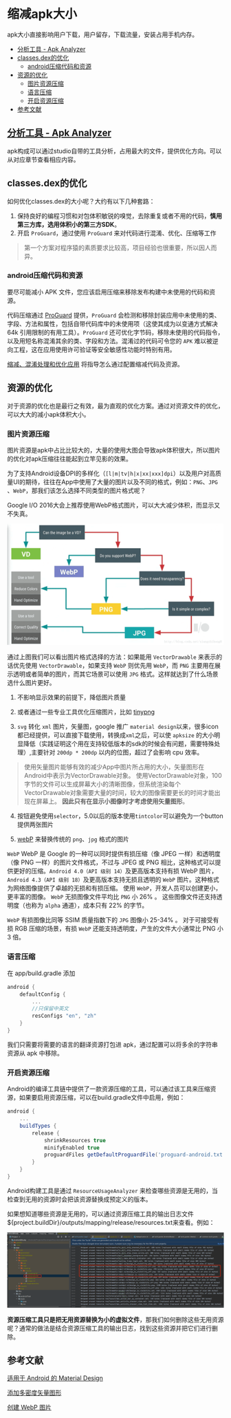 # 缩减apk大小

apk大小直接影响用户下载，用户留存，下载流量，安装占用手机内存。

* [分析工具 - Apk Analyzer](#ApkAnalyzer)
* [classes.dex的优化](#classes.dex的优化)
  * [android压缩代码和资源](#android压缩代码和资源)
* [资源的优化](#资源的优化)
  * [图片资源压缩](#图片资源压缩)
  * [语言压缩](#语言压缩)
  * [开启资源压缩](#开启资源压缩)
* [参考文献](#参考文献)

## <a name="ApkAnalyzer">[分析工具 - Apk Analyzer](../tools/apkAnalyzer.md)<a/>

apk构成可以通过studio自带的工具分析，占用最大的文件，提供优化方向。可以从对应章节查看相应内容。

## <a name="classes.dex的优化">classes.dex的优化<a/>

如何优化classes.dex的大小呢？大约有以下几种套路：

1. 保持良好的编程习惯和对包体积敏锐的嗅觉，去除重复或者不用的代码，**慎用第三方库，选用体积小的第三方SDK**。
2. 开启 `ProGuard`，通过使用 `ProGuard` 来对代码进行混淆、优化、压缩等工作

> 第一个方案对程序猿的素质要求比较高，项目经验也很重要，所以因人而异。

### <a name="android压缩代码和资源">android压缩代码和资源<a/>

要尽可能减小 APK 文件，您应该启用压缩来移除发布构建中未使用的代码和资源。

代码压缩通过 [ProGuard](./proGuard.md) 提供，`ProGuard` 会检测和移除封装应用中未使用的类、字段、方法和属性，包括自带代码库中的未使用项（这使其成为以变通方式解决 64k 引用限制的有用工具）。`ProGuard` 还可优化字节码，移除未使用的代码指令，以及用短名称混淆其余的类、字段和方法。混淆过的代码可令您的 `APK` 难以被逆向工程，这在应用使用许可验证等安全敏感性功能时特别有用。

[缩减、混淆处理和优化应用](./shrinkCode.md) 将指导怎么通过配置缩减代码及资源。

## <a name="资源的优化">资源的优化<a/>

对于资源的优化也是最行之有效，最为直观的优化方案。通过对资源文件的优化，可以大大的减小apk体积大小。

### <a name="图片资源压缩">图片资源压缩<a/>

图片资源是apk中占比比较大的，大量的使用大图会导致apk体积很大，所以图片的优化对apk压缩往往能起到立竿见影的效果。

为了支持Android设备DPI的多样化（`[l|m|tv|h|x|xx|xxx]dpi`）以及用户对高质量UI的期待，往往在App中使用了大量的图片以及不同的格式，例如：`PNG`、`JPG` 、`WebP`，那我们该怎么选择不同类型的图片格式呢？  

Google I/O 2016大会上推荐使用WebP格式图片，可以大大减少体积，而显示又不失真。

![](./shrinkApk/imgs/pic-select.png)

通过上图我们可以看出图片格式选择的方法：如果能用 `VectorDrawable` 来表示的话优先使用 `VectorDrawable`，如果支持 `WebP` 则优先用 `WebP`，而 `PNG` 主要用在展示透明或者简单的图片，而其它场景可以使用 `JPG` 格式。这样就达到了什么场景选什么图片更好。

1. 不影响显示效果的前提下，降低图片质量

2. 或者通过一些专业工具优化压缩图片，比如 [tinypng](https://github.com/lkl22/CommonTools/blob/master/util/TinifyUtil.py)

3. `svg` 转化 `xml` 图片，矢量图，google 推广 `material design`以来，很多icon都已经提供，可以直接下载使用，转换成`xml`之后，可以使 `apksize` 的大小明显降低（实践证明这个用在支持较低版本的sdk的时候会有问题，需要特殊处理）,主要针对 `200dp * 200dp` 以内的位图，超过了会影响 cpu 效率。

> 使用矢量图片能够有效的减少App中图片所占用的大小，矢量图形在Android中表示为VectorDrawable对象。 使用VectorDrawable对象，100字节的文件可以生成屏幕大小的清晰图像，但系统渲染每个VectorDrawable对象需要大量的时间，较大的图像需要更长的时间才能出现在屏幕上。 **因此只有在显示小图像时才考虑使用矢量图形**。

4. 按钮避免使用`selector`，5.0以后的版本使用`tintcolor`可以避免为一个button提供两张图片

5. [webP](https://developers.google.cn/speed/webp/?hl=zh_cn) 来替换传统的 `png`、`jpg` 格式的图片

`WebP` WebP 是 Google 的一种可以同时提供有损压缩（像 JPEG 一样）和透明度（像 PNG 一样）的图片文件格式，不过与 JPEG 或 PNG 相比，这种格式可以提供更好的压缩。`Android 4.0（API 级别 14）`及更高版本支持有损 WebP 图片，`Android 4.3（API 级别 18）`及更高版本支持无损且透明的 `WebP` 图片。这种格式为网络图像提供了卓越的无损和有损压缩。 使用 `WebP`，开发人员可以创建更小，更丰富的图像。 `WebP` 无损图像文件平均比 `PNG` 小 26% 。 这些图像文件还支持透明度（也称为 `alpha` 通道），成本只有 22% 的字节。

`WebP` 有损图像比同等 SSIM 质量指数下的 `JPG` 图像小 25-34% 。 对于可接受有损 RGB 压缩的场景，有损 `WebP` 还能支持透明度，产生的文件大小通常比 PNG 小 3 倍。

### 语言压缩

在 app/build.gradle 添加

```groovy
android {
    defaultConfig {
        ...
        //只保留中英文
        resConfigs "en", "zh"
    }
}
```

我们只需要将需要的语言的翻译资源打包进 apk，通过配置可以将多余的字符串资源从 apk 中移除。

### 开启资源压缩

Android的编译工具链中提供了一款资源压缩的工具，可以通过该工具来压缩资源，如果要启用资源压缩，可以在build.gradle文件中启用，例如：

```groovy
android {
    ...
    buildTypes {
        release {
            shrinkResources true
            minifyEnabled true
            proguardFiles getDefaultProguardFile('proguard-android.txt'), 'proguard-rules.pro'
        }
    }
}
```

Android构建工具是通过 `ResourceUsageAnalyzer` 来检查哪些资源是无用的，当检查到无用的资源时会把该资源替换成预定义的版本。

如果想知道哪些资源是无用的，可以通过资源压缩工具的输出日志文件${project.buildDir}/outputs/mapping/release/resources.txt来查看。例如：

![](./shrinkApk/imgs/mapping-resources.png)

**资源压缩工具只是把无用资源替换为小的虚拟文件**，那我们如何删除这些无用资源呢？通常的做法是结合资源压缩工具的输出日志，找到这些资源并把它们进行删除。




## <a name="参考文献">参考文献<a/>

[适用于 Android 的 Material Design](https://developer.android.google.cn/guide/topics/ui/look-and-feel?hl=zh_cn)

[添加多密度矢量图形](https://developer.android.google.cn/studio/write/vector-asset-studio?hl=zh_cn#importing)

[创建 WebP 图片](https://developer.android.google.cn/studio/write/convert-webp?hl=zh_cn)

